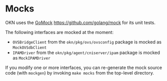 # Mocks

OKN uses the [GoMock](https://github.com/golang/mock)
https://github.com/golang/mock for its unit tests.

The following interfaces are mocked at the moment:
 * `OVSBridgeClient` from the `okn/pkg/ovs/ovsconfig` package is mocked as
   `MockOVSdbClient`
 * `IPAMDriver` from the `okn/pkg/agent/cniserver/ipam` package is mocked as
   `MockIPAMDriver`

If you modify one or more interfaces, you can re-generate the mock source code
(with `mockgen`) by invoking `make mocks` from the top-level directory.
